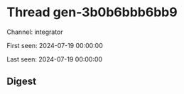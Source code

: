 # Thread gen-3b0b6bbb6bb9
Channel: integrator

First seen: 2024-07-19 00:00:00

Last seen: 2024-07-19 00:00:00

## Digest


